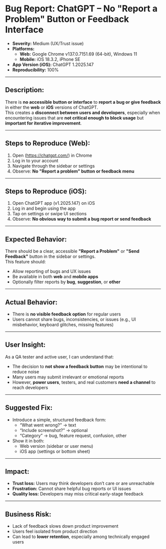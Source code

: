 # Bug Report: ChatGPT – No "Report a Problem" Button or Feedback Interface

- **Severity:** Medium (UX/Trust issue)  
- **Platforms:**  
  - **Web:** Google Chrome v137.0.7151.69 (64-bit), Windows 11  
  - **Mobile:** iOS 18.3.2, iPhone SE  
- **App Version (iOS):** ChatGPT 1.2025.147  
- **Reproducibility:** 100%

---

## Description:

There is **no accessible button or interface** to **report a bug or give feedback** in either the **web** or **iOS** versions of ChatGPT.  
This creates a **disconnect between users and developers**, especially when encountering issues that are **not critical enough to block usage** but **important for iterative improvement**.

---

## Steps to Reproduce (Web):

1. Open (https://chatgpt.com/) in Chrome  
2. Log in to your account  
3. Navigate through the sidebar or settings  
4. Observe: **No "Report a problem" button or feedback menu**

---

## Steps to Reproduce (iOS):

1. Open ChatGPT app (v1.2025.147) on iOS  
2. Log in and begin using the app  
3. Tap on settings or swipe UI sections  
4. Observe: **No obvious way to submit a bug report or send feedback**

---

## Expected Behavior:

There should be a clear, accessible **"Report a Problem"** or **"Send Feedback"** button in the sidebar or settings.  
This feature should:

- Allow reporting of bugs and UX issues  
- Be available in both **web** and **mobile apps**  
- Optionally filter reports by **bug**, **suggestion**, or **other**

---

## Actual Behavior:

- There is **no visible feedback option** for regular users  
- Users cannot share bugs, inconsistencies, or issues (e.g., UI misbehavior, keyboard glitches, missing features)

---

## User Insight:

As a QA tester and active user, I can understand that:
- The decision to **not show a feedback button** may be intentional to reduce noise  
- Many users may submit irrelevant or emotional reports  
- However, **power users**, testers, and real customers **need a channel** to reach developers

---

## Suggested Fix:

- Introduce a simple, structured feedback form:
  - “What went wrong?” → text
  - “Include screenshot?” → optional
  - “Category” → bug, feature request, confusion, other
- Show it in both:
  - Web version (sidebar or user menu)
  - iOS app (settings or bottom sheet)

---

## Impact:

- **Trust loss:** Users may think developers don’t care or are unreachable  
- **Frustration:** Cannot share helpful bug reports or UI issues  
- **Quality loss:** Developers may miss critical early-stage feedback

---

## Business Risk:

- Lack of feedback slows down product improvement  
- Users feel isolated from product direction  
- Can lead to **lower retention**, especially among technically engaged users

